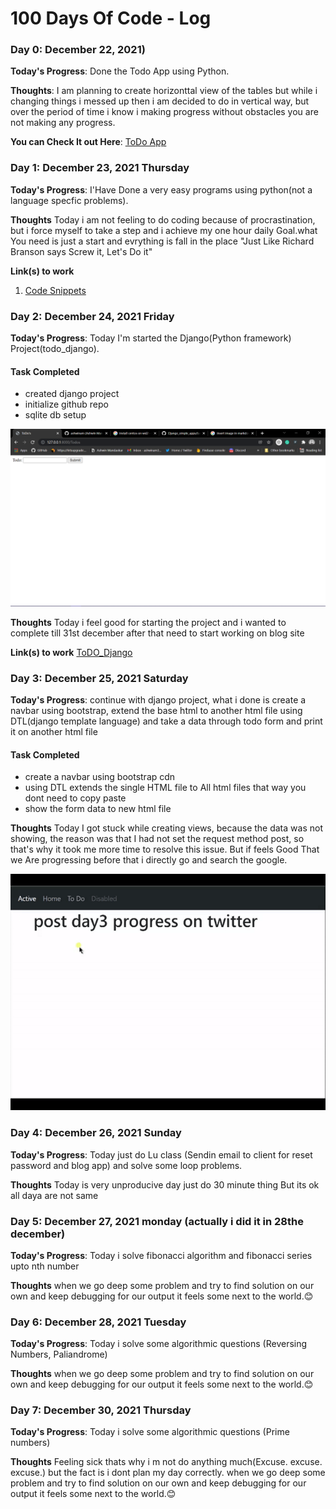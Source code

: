 # 100 Days Of Code - Log

### Day 0: December 22, 2021)

**Today's Progress**: Done the Todo App using Python.

**Thoughts**: I am planning to create horizonttal view of the tables but while i changing things i messed up then i am decided to do in vertical way, but over the period of time i know i making progress without obstacles you are not making any progress.

**You can Check It out Here**: [ToDo App](https://github.com/ashwinam/basicToDo-App-using-Python)


### Day 1: December 23, 2021 Thursday

**Today's Progress**: I'Have Done a very easy programs using python(not a language specfic problems).

**Thoughts** Today i am not feeling to do coding because of procrastination, but i force myself to take a step and i achieve my one hour daily Goal.what You need is just a start and evrything is fall in the place "Just Like Richard Branson says Screw it, Let's Do it" 

**Link(s) to work**
1. [Code Snippets](https://gist.github.com/ashwinam/f8b3def926a8a02b679d0cac3fe1b1d4)


### Day 2: December 24, 2021 Friday

**Today's Progress**: Today I'm started the Django(Python framework) Project(todo_django).
#### Task Completed
- created django project
- initialize github repo
- sqlite db setup 

![screenshot](Screenshot.png)

**Thoughts** Today i feel good for starting the project and i wanted to complete till 31st december after that need to start working on blog site 

**Link(s) to work**
[ToDO_Django](https://github.com/ashwinam/django_ToDo)


### Day 3: December 25, 2021 Saturday

**Today's Progress**: continue with django project, what i done is create a navbar using bootstrap, extend the base html to another html file using DTL(django template language) and take a data through todo form and print it on another html file 

#### Task Completed
- create a navbar using bootstrap cdn
- using DTL extends the single HTML file to All html files that way you dont need to copy paste 
- show the form data to new html file

**Thoughts** Today I got stuck while creating views, because the data was not showing, the reason was that I had not set the request method post, so that's why it took me more time to resolve this issue. But if feels Good That we Are progressing before that i directly go and search the google.

![screenshotday3](ezgif.com-gif-maker.gif)

### Day 4: December 26, 2021 Sunday

**Today's Progress**: Today just do Lu class (Sendin email to client for reset password and  blog app) and solve some loop problems.


**Thoughts** Today is very unproducive day just do 30 minute thing But its ok all daya are not same

### Day 5: December 27, 2021 monday (actually i did it in 28the december)

**Today's Progress**: Today i solve fibonacci algorithm and fibonacci series upto nth number


**Thoughts** when we go deep some problem and try to find solution on our own and keep debugging for our output it feels some next to the world.😊

### Day 6: December 28, 2021 Tuesday

**Today's Progress**: Today i solve some algorithmic questions (Reversing Numbers, Paliandrome)

**Thoughts** when we go deep some problem and try to find solution on our own and keep debugging for our output it feels some next to the world.😊

### Day 7: December 30, 2021 Thursday

**Today's Progress**: Today i solve some algorithmic questions (Prime numbers)

**Thoughts** Feeling sick thats why i m not do anything much(Excuse. excuse. excuse.) but the fact is i dont plan my day correctly.
when we go deep some problem and try to find solution on our own and keep debugging for our output it feels some next to the world.😊